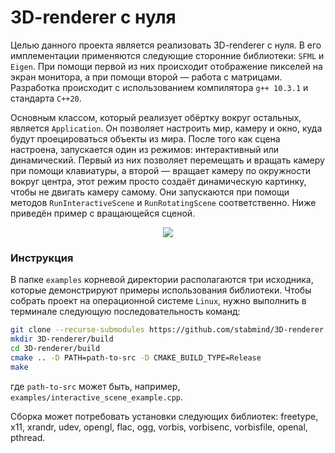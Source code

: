 # 3D-renderer с нуля

Целью данного проекта является реализовать 3D-renderer с нуля. В его имплементации применяются следующие сторонние библиотеки: `SFML` и `Eigen`. При помощи первой из них происходит отображение пикселей на экран монитора, а при помощи второй &mdash; работа с матрицами. Разработка происходит с использованием компилятора `g++ 10.3.1` и стандарта `C++20`.

Основным классом, который реализует обёртку вокруг остальных, является `Application`. Он позволяет настроить мир, камеру и окно, куда будут проецироваться объекты из мира. После того как сцена настроена, запускается один из режимов: интерактивный или динамический. Первый из них позволяет перемещать и вращать камеру при помощи клавиатуры, а второй &mdash; вращает камеру по окружности вокруг центра, этот режим просто создаёт динамическую картинку, чтобы не двигать камеру самому. Они запускаются при помощи методов `RunInteractiveScene` и `RunRotatingScene` соответственно. Ниже приведён пример с вращающейся сценой.

<p align="center">
  <img src="https://user-images.githubusercontent.com/80764786/119265527-c6186f00-bbef-11eb-85be-dc9f82347f20.gif"/>
</p>

### Инструкция

В папке `examples` корневой директории располагаются три исходника, которые демонстрируют примеры использования библиотеки. Чтобы собрать проект на операционной системе `Linux`, нужно выполнить в терминале следующую последовательность команд:

```bash
git clone --recurse-submodules https://github.com/stabmind/3D-renderer.git
mkdir 3D-renderer/build
cd 3D-renderer/build
cmake .. -D PATH=path-to-src -D CMAKE_BUILD_TYPE=Release
make
```

где `path-to-src` может быть, например, `examples/interactive_scene_example.cpp`.

Сборка может потребовать установки следующих библиотек: freetype, x11, xrandr, udev, opengl, flac, ogg, vorbis, vorbisenc, vorbisfile, openal, pthread.
